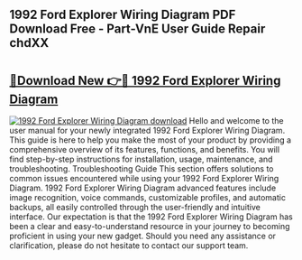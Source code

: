 ## 1992 Ford Explorer Wiring Diagram PDF Download Free - Part-VnE User Guide Repair chdXX

# <h2><a href="http://dfu66w.blite.top/?on=1992+Ford+Explorer+Wiring+Diagram">🔗Download New 👉🔴 1992 Ford Explorer Wiring Diagram</a></h2>

[![1992 Ford Explorer Wiring Diagram download](https://i.imgur.com/lujVjoI.png)](http://dfu66w.blite.top/?on=1992+Ford+Explorer+Wiring+Diagram)
Hello and welcome to the user manual for your newly integrated 1992 Ford Explorer Wiring Diagram. This guide is here to help you make the most of your product by providing a comprehensive overview of its features, functions, and benefits. You will find step-by-step instructions for installation, usage, maintenance, and troubleshooting. Troubleshooting Guide This section offers solutions to common issues encountered while using your 1992 Ford Explorer Wiring Diagram. 1992 Ford Explorer Wiring Diagram advanced features include image recognition, voice commands, customizable profiles, and automatic backups, all easily controlled through the user-friendly and intuitive interface. Our expectation is that the 1992 Ford Explorer Wiring Diagram has been a clear and easy-to-understand resource in your journey to becoming proficient in using your new gadget. Should you need any assistance or clarification, please do not hesitate to contact our support team.
